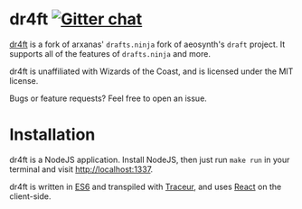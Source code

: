 # dr4ft [![Gitter chat](https://badges.gitter.im/arxanas/drafts.ninja.png)](https://gitter.im/arxanas/drafts.ninja)

[dr4ft](http://dr4ft.com) is a fork of arxanas' `drafts.ninja` fork of aeosynth's `draft` project. It
supports all of the features of `drafts.ninja` and more.

dr4ft is unaffiliated with Wizards of the Coast,
and is licensed under the MIT license.

Bugs or feature requests? Feel free to open an issue.

# Installation

dr4ft is a NodeJS application. Install NodeJS, then just run `make run`
in your terminal and visit [http://localhost:1337](http://localhost:1337).

dr4ft is written in [ES6] and transpiled with [Traceur], and uses [React]
on the client-side.

  [ES6]: https://github.com/lukehoban/es6features
  [Traceur]: https://github.com/google/traceur-compiler
  [React]: https://github.com/facebook/react
